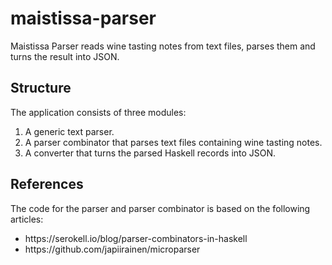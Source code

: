 # maistissa-parser

Maistissa Parser reads wine tasting notes from text files, parses them and turns the result into JSON.

## Structure
The application consists of three modules:
1. A generic text parser.
2. A parser combinator that parses text files containing wine tasting notes.
3. A converter that turns the parsed Haskell records into JSON.

## References
The code for the parser and parser combinator is based on the following articles:

<ul>
  <li>https://serokell.io/blog/parser-combinators-in-haskell</li>
  <li>https://github.com/japiirainen/microparser</li>
</ul>